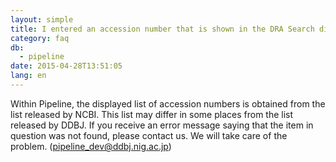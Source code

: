 ```yaml
---
layout: simple
title: I entered an accession number that is shown in the DRA Search display in the [Import Public DRA tab], but I got an error message saying that the number was not found.
category: faq
db:
  - pipeline
date: 2015-04-28T13:51:05
lang: en
---
```




Within Pipeline, the displayed list of accession numbers is obtained from the list released by NCBI. This list may differ in some places from the list released by DDBJ. If you receive an error message saying that the item in question was not found, please contact us. We will take care of the problem. (pipeline_dev@ddbj.nig.ac.jp)